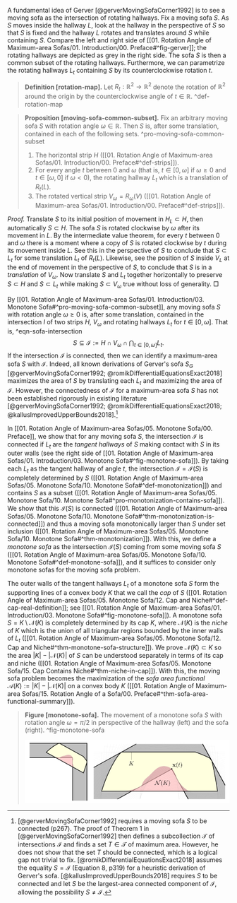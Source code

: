 A fundamental idea of Gerver [@gerverMovingSofaCorner1992] is to see a moving sofa as the intersection of rotating hallways. Fix a moving sofa $S$. As $S$ moves inside the hallway $L$, look at the hallway in the perspective of $S$ so that $S$ is fixed and the hallway $L$ rotates and translates around $S$ while containing $S$. Compare the left and right side of [[01. Rotation Angle of Maximum-area Sofas/01. Introduction/00. Preface#^fig-gerver]]; the rotating hallways are depicted as grey in the right side. The sofa $S$ is then a common subset of the rotating hallways. Furthermore, we can parametrize the rotating hallways $L_t$ containing $S$ by its counterclockwise rotation $t$.

> __Definition [rotation-map].__ Let $R_t : \mathbb{R}^2 \to \mathbb{R}^2$ denote the rotation of $\mathbb{R}^2$ around the origin by the counterclockwise angle of $t \in \mathbb{R}$. ^def-rotation-map

> __Proposition [moving-sofa-common-subset].__ Fix an arbitrary moving sofa $S$ with rotation angle $\omega \in \mathbb{R}$. Then $S$ is, after some translation, contained in each of the following sets. ^pro-moving-sofa-common-subset
> 
> 1. The horizontal strip $H$ ([[01. Rotation Angle of Maximum-area Sofas/01. Introduction/00. Preface#^def-strips]]).
> 2. For every angle $t$ between $0$ and $\omega$ (that is, $t \in [0, \omega]$ if $\omega \geq 0$ and $t \in [\omega, 0]$ if $\omega < 0$), the rotating hallway $L_t$ which is a translation of $R_t(L)$.
> 3. The rotated vertical strip $V_\omega = R_\omega(V)$ ([[01. Rotation Angle of Maximum-area Sofas/01. Introduction/00. Preface#^def-strips]]).

_Proof._ Translate $S$ to its initial position of movement in $H_L \subset H$, then automatically $S \subset H$. The sofa $S$ is rotated clockwise by $\omega$ after its movement in $L$. By the intermediate value theorem, for every $t$ between $0$ and $\omega$ there is a moment where a copy of $S$ is rotated clockwise by $t$ during its movement inside $L$. See this in the perspective of $S$ to conclude that $S \subset L_t$ for some translation $L_t$ of $R_t(L)$. Likewise, see the position of $S$ inside $V_L$ at the end of movement in the perspective of $S$, to conclude that $S$ is in a _translation_ of $V_\omega$. Now translate $S$ and $L_t$ together horizontally to preserve $S \subset H$ and $S \subset L_t$ while making $S \subset V_\omega$ true without loss of generality. □

By [[01. Rotation Angle of Maximum-area Sofas/01. Introduction/03. Monotone Sofa#^pro-moving-sofa-common-subset]], any moving sofa $S$ with rotation angle $\omega \geq 0$ is, after some translation, contained in the intersection $I$ of two strips $H$, $V_\omega$ and rotating hallways $L_t$ for $t \in [0, \omega]$. That is, ^eqn-sofa-intersection
$$
S \subseteq \mathcal{I} := H \cap V_\omega \cap \bigcap_{t \in [0, \omega]} L_t.
$$
If the intersection $\mathcal{I}$ is connected, then we can identify a maximum-area sofa $S$ with $\mathcal{I}$. Indeed, all known derivations of Gerver's sofa $S_G$ [@gerverMovingSofaCorner1992; @romikDifferentialEquationsExact2018] maximizes the area of $S$ by translating each $L_t$ and maximizing the area of $\mathcal{I}$. However, the connectedness of $\mathcal{I}$ for a maximum-area sofa $S$ has not been established rigorously in existing literature [@gerverMovingSofaCorner1992; @romikDifferentialEquationsExact2018; @kallusImprovedUpperBounds2018].[^connectedness]

In [[01. Rotation Angle of Maximum-area Sofas/05. Monotone Sofa/00. Preface]], we show that for any moving sofa $S$, the intersection $\mathcal{I}$ is connected if $L_t$ are the _tangent hallways_ of $S$ making contact with $S$ in its outer walls (see the right side of [[01. Rotation Angle of Maximum-area Sofas/01. Introduction/03. Monotone Sofa#^fig-monotone-sofa]]). By taking each $L_t$ as the tangent hallway of angle $t$, the intersection $\mathcal{I} = \mathcal{I}(S)$ is completely determined by $S$ ([[01. Rotation Angle of Maximum-area Sofas/05. Monotone Sofa/10. Monotone Sofa#^def-monotonization]]) and contains $S$ as a subset ([[01. Rotation Angle of Maximum-area Sofas/05. Monotone Sofa/10. Monotone Sofa#^pro-monotonization-contains-sofa]]). We show that this $\mathcal{I}(S)$ is connected ([[01. Rotation Angle of Maximum-area Sofas/05. Monotone Sofa/10. Monotone Sofa#^thm-monotonization-is-connected]]) and thus a moving sofa monotonically larger than $S$ under set inclusion ([[01. Rotation Angle of Maximum-area Sofas/05. Monotone Sofa/10. Monotone Sofa#^thm-monotonization]]). With this, we define a _monotone sofa_ as the intersection $\mathcal{I}(S)$ coming from some moving sofa $S$ ([[01. Rotation Angle of Maximum-area Sofas/05. Monotone Sofa/10. Monotone Sofa#^def-monotone-sofa]]), and it suffices to consider only monotone sofas for the moving sofa problem.

The outer walls of the tangent hallways $L_t$ of a monotone sofa $S$ form the supporting lines of a convex body $K$ that we call the _cap_ of $S$ ([[01. Rotation Angle of Maximum-area Sofas/05. Monotone Sofa/12. Cap and Niche#^def-cap-real-definition]]; see [[01. Rotation Angle of Maximum-area Sofas/01. Introduction/03. Monotone Sofa#^fig-monotone-sofa]]). A monotone sofa $S = K \setminus \mathcal{N}(K)$ is completely determined by its cap $K$, where $\mathcal{N}(K)$ is the _niche_ of $K$ which is the union of all triangular regions bounded by the inner walls of $L_t$ ([[01. Rotation Angle of Maximum-area Sofas/05. Monotone Sofa/12. Cap and Niche#^thm-monotone-sofa-structure]]). We prove $\mathcal{N}(K) \subset K$ so the area $|K| - |\mathcal{N}(K)|$ of $S$ can be understood separately in terms of its cap and niche ([[01. Rotation Angle of Maximum-area Sofas/05. Monotone Sofa/15. Cap Contains Niche#^thm-niche-in-cap]]). With this, the moving sofa problem becomes the maximization of the _sofa area functional_ $\mathcal{A}(K) := |K| - |\mathcal{N}(K)|$ on a convex body $K$ ([[01. Rotation Angle of Maximum-area Sofas/15. Rotation Angle of a Sofa/00. Preface#^thm-sofa-area-functional-summary]]).

> __Figure [monotone-sofa].__ The movement of a monotone sofa $S$ with rotation angle $\omega = \pi/2$ in perspective of the hallway (left) and the sofa (right). ^fig-monotone-sofa
> 
> ![100%](images/monotone-sofa-combined.svg)

[^translation]: Technically, translating the moving sofa $S$ may invalidate the initial condition $S \subseteq L_H$. We will relax the full [[old/xb. Upper Bound A1/10. Notations and conventions/00. Preface#^def-sofa]] of a moving sofa $S$ so that only some translation of $S$ is required to be movable from $L_H$ to $L_V$ inside $L$.

[^connectedness]: [@gerverMovingSofaCorner1992] requires a moving sofa $S$ to be connected (p267). The proof of Theorem 1 in [@gerverMovingSofaCorner1992] then defines a subcollection $\mathcal{T}$ of intersections $\mathcal{I}$ and finds a set $T \in \mathcal{T}$ of maximum area. However, he does not show that the set $T$ should be connected, which is a logical gap not trivial to fix. [@romikDifferentialEquationsExact2018] assumes the equality $S = \mathcal{I}$ (Equation 8, p319) for a heuristic derivation of Gerver's sofa. [@kallusImprovedUpperBounds2018] requires $S$ to be connected and let $S$ be the largest-area connected component of $\mathcal{I}$, allowing the possibility $S \neq \mathcal{I}$.